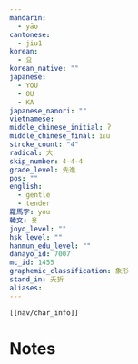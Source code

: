 ```yaml
---
mandarin:
  - yāo
cantonese:
  - jiu1
korean:
  - 요
korean_native: ""
japanese:
  - YOU
  - OU
  - KA
japanese_nanori: ""
vietnamese:
middle_chinese_initial: ʔ
middle_chinese_final: iᴇu
stroke_count: "4"
radical: 大
skip_number: 4-4-4
grade_level: 先進
pos: ""
english:
  - gentle
  - tender
羅馬字: you
韓文: 욧
joyo_level: ""
hsk_level: ""
hanmun_edu_level: ""
danayo_id: 7007
mc_id: 1455
graphemic_classification: 象形
stand_in: 夭折
aliases:
---
```

```meta-bind-embed
[[nav/char_info]]
```

# Notes
